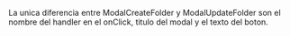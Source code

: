 La unica diferencia entre ModalCreateFolder y ModalUpdateFolder son el nombre del handler en el onClick, titulo del modal y el texto del boton.
